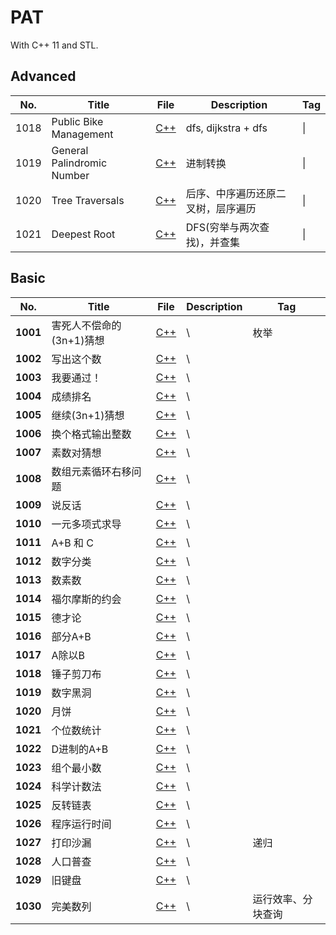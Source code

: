 # PAT
With C++ 11 and STL.

## Advanced
|No.|Title|File|Description|Tag|
|---|---|---|---|---|
|1018|Public Bike Management|[C++](./Advanced/1018/s.cpp)|dfs, dijkstra + dfs|\|
|1019|General Palindromic Number|[C++](./Advanced/1019/s.cpp)|进制转换|\|
|1020|Tree Traversals|[C++](./Advanced/1020/s.cpp)|后序、中序遍历还原二叉树，层序遍历|\|
|1021|Deepest Root|[C++](./Advanced/1021)|DFS(穷举与两次查找)，并查集|\|


## Basic

|No.|Title|File|Description|Tag|
|---|---|---|---|---|
|**1001**|害死人不偿命的(3n+1)猜想|[C++](./Basic/1001.cpp)| \ | 枚举 |
|**1002**|写出这个数|[C++](./Basic/1002.cpp)| \ | |
|**1003**|我要通过！|[C++](./Basic/1003.cpp)| \ | |
|**1004**|成绩排名|[C++](./Basic/1004.cpp)| \ | |
|**1005**|继续(3n+1)猜想|[C++](./Basic/1005.cpp)| \ | |
|**1006**|换个格式输出整数|[C++](./Basic/1006.cpp)| \ | |
|**1007**|素数对猜想|[C++](./Basic/1007.cpp)| \ | |
|**1008**|数组元素循环右移问题|[C++](./Basic/1008.cpp)| \ | |
|**1009**|说反话|[C++](./Basic/1009.cpp)| \ | |
|**1010**|一元多项式求导|[C++](./Basic/1010.cpp)| \ | |
|**1011**|A+B 和 C|[C++](./Basic/1011.cpp)| \ | |
|**1012**|数字分类|[C++](./Basic/1012.cpp)| \ | |
|**1013**|数素数|[C++](./Basic/1013.cpp)| \ | |
|**1014**|福尔摩斯的约会|[C++](./Basic/1014.cpp)| \ | |
|**1015**|德才论|[C++](./Basic/1015.cpp)| \ | |
|**1016**|部分A+B|[C++](./Basic/1016.cpp)| \ | |
|**1017**|A除以B|[C++](./Basic/1017.cpp)| \ | |
|**1018**|锤子剪刀布|[C++](./Basic/1018.cpp)| \ | |
|**1019**|数字黑洞|[C++](./Basic/1019.cpp)| \ | |
|**1020**|月饼|[C++](./Basic/1020.cpp)| \ | |
|**1021**|个位数统计|[C++](./Basic/1021.cpp)| \ | |
|**1022**|D进制的A+B|[C++](./Basic/1022.cpp)| \ | |
|**1023**|组个最小数|[C++](./Basic/1023.cpp)| \ | |
|**1024**|科学计数法|[C++](./Basic/1024.cpp)| \ | |
|**1025**|反转链表|[C++](./Basic/1025.cpp)| \ | |
|**1026**|程序运行时间|[C++](./Basic/1026.cpp)| \ | |
|**1027**|打印沙漏|[C++](./Basic/1027.cpp)| \ |递归|
|**1028**|人口普查|[C++](./Basic/1028.cpp)| \ ||
|**1029**|旧键盘|[C++](./Basic/1029/1029.cpp)| \ ||
|**1030**|完美数列|[C++](./Basic/1030/1030.cpp)| \ |运行效率、分块查询|

